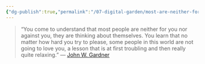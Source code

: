 ```yaml
---
{"dg-publish":true,"permalink":"/07-digital-garden/most-are-neither-for-you-nor-against-you/","tags":["ath","quotes","advice"],"updated":"2025-04-05T14:35:26.368-07:00"}
---
```





<div class="transclusion internal-embed is-loaded"><div class="markdown-embed">



> “You come to understand that most people are neither for you nor against you, they are thinking about themselves. You learn that no matter how hard you try to please, some people in this world are not going to love you, a lesson that is at first troubling and then really quite relaxing.” 
> ​— [John W. Gardner](https://click.fourhourmail.com/27ud49llgdaoh8gp8e9arsgl55w44hg/owhkhqhwkq4zo0tv/aHR0cHM6Ly9lbi53aWtpcGVkaWEub3JnL3dpa2kvSm9obl9XLl9HYXJkbmVy) [**​**](https://click.fourhourmail.com/27ud49llgdaoh8gp8e9arsgl55w44hg/z2hghnhe4logwztp/aHR0cHM6Ly93d3cuYW1hem9uLmNvbS9kcC8wMzE2MTc4MzE0Lw==)

</div></div>

